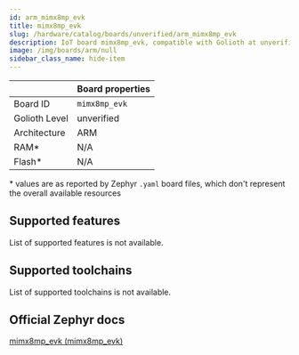 ```yaml
---
id: arm_mimx8mp_evk
title: mimx8mp_evk
slug: /hardware/catalog/boards/unverified/arm_mimx8mp_evk
description: IoT board mimx8mp_evk, compatible with Golioth at unverified level.
image: /img/boards/arm/null
sidebar_class_name: hide-item
---
```


[//]: # (This is an auto-generated file, do not edit! Changes to it will be lost upon re-generation)



|                | Board properties     |
| -------------  | -------------------- |
| Board ID       | `mimx8mp_evk` |
| Golioth Level  | unverified       |
| Architecture   | ARM |
| RAM*           | N/A |
| Flash*         | N/A |

\* values are as reported by Zephyr `.yaml` board files, which don't represent the overall available resources



## Supported features

List of supported features is not available.

## Supported toolchains

List of supported toolchains is not available.

## Official Zephyr docs

[mimx8mp_evk (mimx8mp_evk)](https://docs.zephyrproject.org/latest/boards/arm/mimx8mp_evk/doc/index.html)
